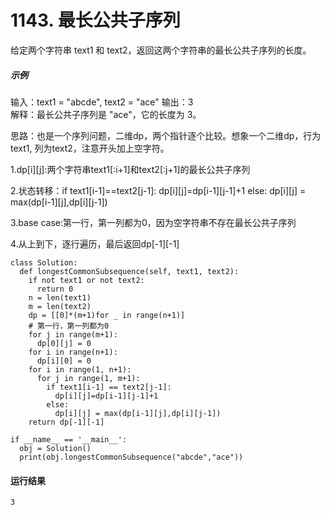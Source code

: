 # 1143. 最长公共子序列
给定两个字符串 text1 和 text2，返回这两个字符串的最长公共子序列的长度。

##### 示例
输入：text1 = "abcde", text2 = "ace" 
输出：3  
解释：最长公共子序列是 "ace"，它的长度为 3。

思路：也是一个序列问题，二维dp，两个指针逐个比较。想象一个二维dp，行为text1, 列为text2，注意开头加上空字符。

1.dp[i][j]:两个字符串text1[:i+1]和text2[:j+1]的最长公共子序列

2.状态转移：if text1[i-1]==text2[j-1]: dp[i][j]=dp[i-1][j-1]+1 else: dp[i][j] = max(dp[i-1][j],dp[i][j-1])

3.base case:第一行，第一列都为0，因为空字符串不存在最长公共子序列

4.从上到下，逐行遍历，最后返回dp[-1][-1]

    class Solution:
      def longestCommonSubsequence(self, text1, text2):
        if not text1 or not text2:
          return 0
        n = len(text1)
        m = len(text2)
        dp = [[0]*(m+1)for _ in range(n+1)]
        # 第一行，第一列都为0
        for j in range(m+1):
          dp[0][j] = 0
        for i in range(n+1):
          dp[i][0] = 0
        for i in range(1, n+1):
          for j in range(1, m+1):
            if text1[i-1] == text2[j-1]:
              dp[i][j]=dp[i-1][j-1]+1
            else:
              dp[i][j] = max(dp[i-1][j],dp[i][j-1])
        return dp[-1][-1]

    if __name__ == '__main__':
      obj = Solution()
      print(obj.longestCommonSubsequence("abcde","ace"))
 
#### 运行结果
    3
